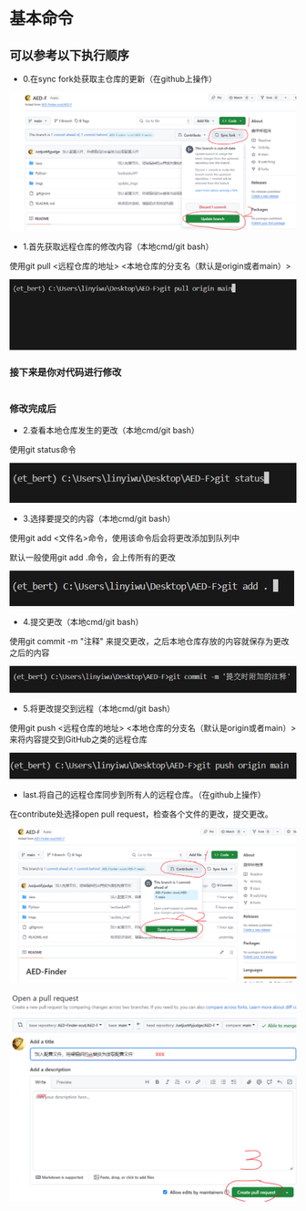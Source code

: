# 基本命令
## 可以参考以下执行顺序

- 0.在sync fork处获取主仓库的更新（在github上操作）

![git步骤1](./imgs/git步骤1.png)

- 1.首先获取远程仓库的修改内容（本地cmd/git bash）

使用git pull <远程仓库的地址> <本地仓库的分支名（默认是origin或者main）>

![git2](./imgs/git2.png)

### 接下来是你对代码进行修改
#
### 修改完成后

- 2.查看本地仓库发生的更改（本地cmd/git bash）

使用git status命令

![git3](./imgs/git3.png)

- 3.选择要提交的内容（本地cmd/git bash）

使用git add <文件名>命令，使用该命令后会将更改添加到队列中

默认一般使用git add .命令，会上传所有的更改

![git4](./imgs/git4.png)

- 4.提交更改（本地cmd/git bash）

使用git commit -m "注释" 来提交更改，之后本地仓库存放的内容就保存为更改之后的内容

![git5](./imgs/git5.png)

- 5.将更改提交到远程（本地cmd/git bash）

使用git push <远程仓库的地址> <本地仓库的分支名（默认是origin或者main）> 来将内容提交到GitHub之类的远程仓库

![git6](./imgs/git6.png)

- last.将自己的远程仓库同步到所有人的远程仓库。（在github上操作）

在contribute处选择open pull request，检查各个文件的更改，提交更改。

![git7](./imgs/git7.png)

![git8](./imgs/git8.png)